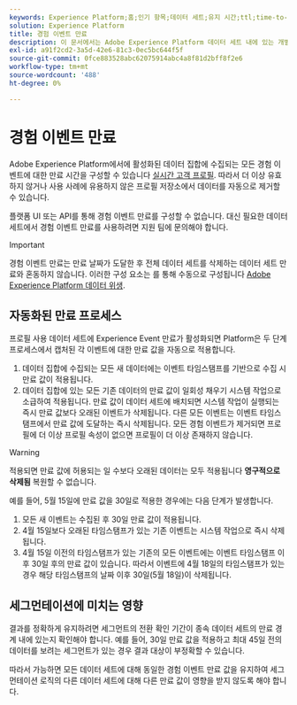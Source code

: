 ```yaml
---
keywords: Experience Platform;홈;인기 항목;데이터 세트;유지 시간;ttl;time-to-live;
solution: Experience Platform
title: 경험 이벤트 만료
description: 이 문서에서는 Adobe Experience Platform 데이터 세트 내에 있는 개별 Experience Event에 대한 만료 시간 구성에 대한 일반적인 지침을 제공합니다.
exl-id: a91f2cd2-3a5d-42e6-81c3-0ec5bc644f5f
source-git-commit: 0fce883528abc62075914abc4a8f81d2bff8f2e6
workflow-type: tm+mt
source-wordcount: '488'
ht-degree: 0%

---
```


# 경험 이벤트 만료

Adobe Experience Platform에서에 활성화된 데이터 집합에 수집되는 모든 경험 이벤트에 대한 만료 시간을 구성할 수 있습니다 [실시간 고객 프로필](./home.md). 따라서 더 이상 유효하지 않거나 사용 사례에 유용하지 않은 프로필 저장소에서 데이터를 자동으로 제거할 수 있습니다.

플랫폼 UI 또는 API를 통해 경험 이벤트 만료를 구성할 수 없습니다. 대신 필요한 데이터 세트에서 경험 이벤트 만료를 사용하려면 지원 팀에 문의해야 합니다.

>[!IMPORTANT]
>
>경험 이벤트 만료는 만료 날짜가 도달한 후 전체 데이터 세트를 삭제하는 데이터 세트 만료와 혼동하지 않습니다. 이러한 구성 요소는 를 통해 수동으로 구성됩니다 [Adobe Experience Platform 데이터 위생](../hygiene/home.md).

## 자동화된 만료 프로세스

프로필 사용 데이터 세트에 Experience Event 만료가 활성화되면 Platform은 두 단계 프로세스에서 캡처된 각 이벤트에 대한 만료 값을 자동으로 적용합니다.

1. 데이터 집합에 수집되는 모든 새 데이터에는 이벤트 타임스탬프를 기반으로 수집 시 만료 값이 적용됩니다.
1. 데이터 집합에 있는 모든 기존 데이터의 만료 값이 일회성 채우기 시스템 작업으로 소급하여 적용됩니다. 만료 값이 데이터 세트에 배치되면 시스템 작업이 실행되는 즉시 만료 값보다 오래된 이벤트가 삭제됩니다. 다른 모든 이벤트는 이벤트 타임스탬프에서 만료 값에 도달하는 즉시 삭제됩니다. 모든 경험 이벤트가 제거되면 프로필에 더 이상 프로필 속성이 없으면 프로필이 더 이상 존재하지 않습니다.

>[!WARNING]
>
>적용되면 만료 값에 허용되는 일 수보다 오래된 데이터는 모두 적용됩니다 **영구적으로 삭제됨** 복원할 수 없습니다.

예를 들어, 5월 15일에 만료 값을 30일로 적용한 경우에는 다음 단계가 발생합니다.

1. 모든 새 이벤트는 수집된 후 30일 만료 값이 적용됩니다.
1. 4월 15일보다 오래된 타임스탬프가 있는 기존 이벤트는 시스템 작업으로 즉시 삭제됩니다.
1. 4월 15일 이전의 타임스탬프가 있는 기존의 모든 이벤트에는 이벤트 타임스탬프 이후 30일 후의 만료 값이 있습니다. 따라서 이벤트에 4월 18일의 타임스탬프가 있는 경우 해당 타임스탬프의 날짜 이후 30일(5월 18일)이 삭제됩니다.

## 세그먼테이션에 미치는 영향

결과를 정확하게 유지하려면 세그먼트의 전환 확인 기간이 종속 데이터 세트의 만료 경계 내에 있는지 확인해야 합니다. 예를 들어, 30일 만료 값을 적용하고 최대 45일 전의 데이터를 보려는 세그먼트가 있는 경우 결과 대상이 부정확할 수 있습니다.

따라서 가능하면 모든 데이터 세트에 대해 동일한 경험 이벤트 만료 값을 유지하여 세그먼테이션 로직의 다른 데이터 세트에 대해 다른 만료 값이 영향을 받지 않도록 해야 합니다.
